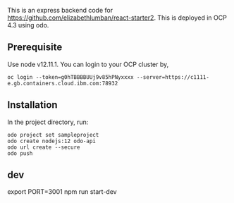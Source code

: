 This is an express backend code for https://github.com/elizabethlumban/react-starter2. This is deployed in OCP 4.3 using odo.

## Prerequisite

Use node v12.11.1.
You can login to your OCP cluster by,

```
oc login --token=g0hTBBBBUUj9v85hPNyxxxx --server=https://c1111-e.gb.containers.cloud.ibm.com:78932
```

## Installation

In the project directory, run:

```
odo project set sampleproject
odo create nodejs:12 odo-api
odo url create --secure
odo push
```

## dev
export PORT=3001
npm run start-dev